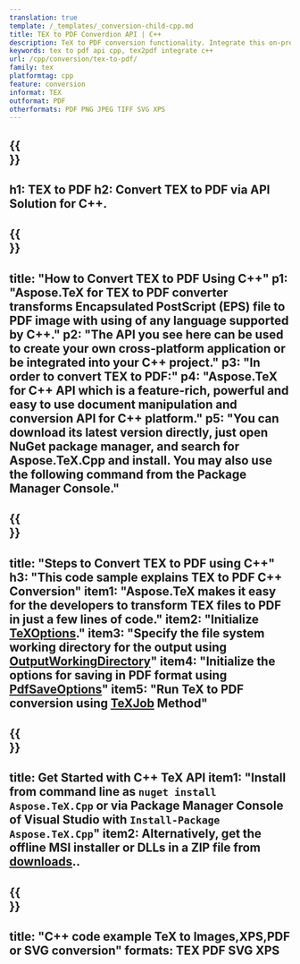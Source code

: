 ```yaml
---
translation: true
template: /_templates/_conversion-child-cpp.md
title: TEX to PDF Converdion API | C++ 
description: TeX to PDF conversion functionality. Integrate this on-premise C++ library into your project or use cross-platform applications to convert TeX to PDF.
keywords: tex to pdf api cpp, tex2pdf integrate c++
url: /cpp/conversion/tex-to-pdf/
family: tex
platformtag: cpp
feature: conversion
informat: TEX
outformat: PDF
otherformats: PDF PNG JPEG TIFF SVG XPS
---
```


{{<section banner>}}
---
h1: TEX to PDF
h2: Convert TEX to PDF via API Solution for C++.
---

{{<section overview>}}
---
title: "How to Convert TEX to PDF Using C++"
p1: "Aspose.TeX for TEX to PDF converter transforms Encapsulated PostScript (EPS) file to PDF image with using of any language supported by C++."
p2: "The API you see here can be used to create your own cross-platform application or be integrated into your C++ project."
p3: "In order to convert TEX to PDF:"
p4: "Aspose.TeX for C++ API which is a feature-rich, powerful and easy to use document manipulation and conversion API for C++ platform."
p5: "You can download its latest version directly, just open NuGet package manager, and search for Aspose.TeX.Cpp and install. You may also use the following command from the Package Manager Console."
---

{{<section feature1>}}
---
title: "Steps to Convert TEX to PDF using C++"
h3: "This code sample explains TEX to PDF C++ Conversion"
item1: "Aspose.TeX makes it easy for the developers to transform TEX files to PDF in just a few lines of code."
item2: "Initialize [TeXOptions](https://reference.aspose.com/tex/cpp/class/aspose.te_x.te_x_options)."
item3: "Specify the file system working directory for the output using [OutputWorkingDirectory](https://reference.aspose.com/tex/cpp/class/aspose.te_x.te_x_options#aa4f4ea6dab7db5ba1b40800495f16f63)"
item4: "Initialize the options for saving in PDF format using [PdfSaveOptions](https://reference.aspose.com/tex/cpp/class/aspose.te_x.presentation.image.pdf_save_options)"
item5: "Run TeX to PDF conversion using [TeXJob](https://reference.aspose.com/tex/cpp/class/aspose.te_x.te_x_job) Method"
---

{{<section feature2>}}
---
title: Get Started with C++ TeX API
item1: "Install from command line as ```nuget install Aspose.TeX.Cpp``` or via Package Manager Console of Visual Studio with ```Install-Package Aspose.TeX.Cpp```"
item2: Alternatively, get the offline MSI installer or DLLs in a ZIP file from [downloads](https://downloads.aspose.com/tex/cpp)..
---

{{<section widget>}}
---
title: "C++ code example TeX to Images,XPS,PDF or SVG conversion"
formats: TEX PDF SVG XPS
---